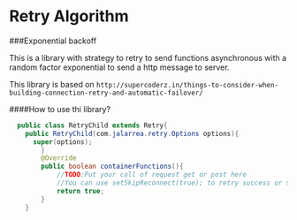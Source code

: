 # Retry Algorithm

###Exponential backoff

This is a library with strategy to retry to send functions asynchronous with a random factor exponential to send a http message to server.

This library is based on `http://supercoderz.in/things-to-consider-when-building-connection-retry-and-automatic-failover/`


####How to use thi library?
```java 
  public class RetryChild extends Retry{
    public RetryChild(com.jalarrea.retry.Options options){
      super(options);
		}
		@Override
		public boolean containerFunctions(){
			//TODO:Put your call of request get or post here
			//You can use setSkipReconnect(true); to retry success or setSkipReconnect(false); to fail
			return true;
		}
	}
```

